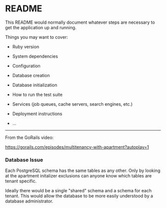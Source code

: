 # README

This README would normally document whatever steps are necessary to get the
application up and running.

Things you may want to cover:

* Ruby version

* System dependencies

* Configuration

* Database creation

* Database initialization

* How to run the test suite

* Services (job queues, cache servers, search engines, etc.)

* Deployment instructions

* ...

---

From the GoRails video: 

https://gorails.com/episodes/multitenancy-with-apartment?autoplay=1

### Database Issue

Each PostgreSQL schema has the same tables as any other. Only by looking at the apartment initalizer exclusions can anyone know which tables are tenant specific.

Ideally there would be a single "shared" schema and a schema for each tenant. This would allow the database to be more easily understood by a database administrator.

